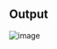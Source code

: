 ## Output
![image](https://github.com/user-attachments/assets/060a13ad-887a-43ad-9103-758b43aabaf6)


